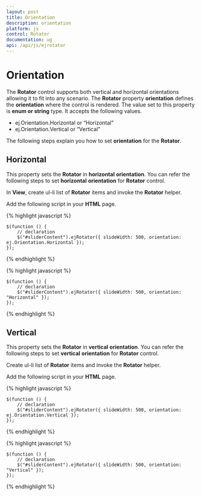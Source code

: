 ```yaml
---
layout: post
title: Orientation
description: orientation
platform: js
control: Rotator
documentation: ug
api: /api/js/ejrotator
---
```


# Orientation

The **Rotator** control supports both vertical and horizontal orientations allowing it to fit into any scenario. The **Rotator** property **orientation** defines the **orientation** where the control is rendered. The value set to this property is **enum or string** type. It accepts the following values.

* ej.Orientation.Horizontal or “Horizontal”
* ej.Orientation.Vertical  or “Vertical”

The following steps explain you how to set **orientation** for the **Rotator**.

## Horizontal

This property sets the **Rotator** in **horizontal** **orientation**. You can refer the following steps to set **horizontal** **orientation** for **Rotator** control.

 In **View**, create ul-li list of **Rotator** items and invoke the **Rotator** helper.

 Add the following script in your **HTML** page.


  {% highlight javascript %}

    $(function () {
        // declaration
        $("#sliderContent").ejRotator({ slideWidth: 500, orientation: ej.Orientation.Horizontal });
    });
 
  {% endhighlight %}
  
  
  {% highlight javascript %}

  
  	
    $(function () {
        // declaration
        $("#sliderContent").ejRotator({ slideWidth: 500, orientation: "Horizontal" });
    });
	


  {% endhighlight %}


## Vertical

This property sets the **Rotator** in **vertical** **orientation**. You can refer the following steps to set **vertical** **orientation** for **Rotator** control.

 Create ul-li list of **Rotator** items and invoke the **Rotator** helper.

 Add the following script in your **HTML** page.



  {% highlight javascript %}

  	

    $(function () {
        // declaration
        $("#sliderContent").ejRotator({ slideWidth: 500, orientation: ej.Orientation.Vertical });
    });
	

  {% endhighlight %}
  
  
  {% highlight javascript %}

  

    $(function () {
        // declaration
        $("#sliderContent").ejRotator({ slideWidth: 500, orientation: "Vertical" });
    });
	

  {% endhighlight %}

